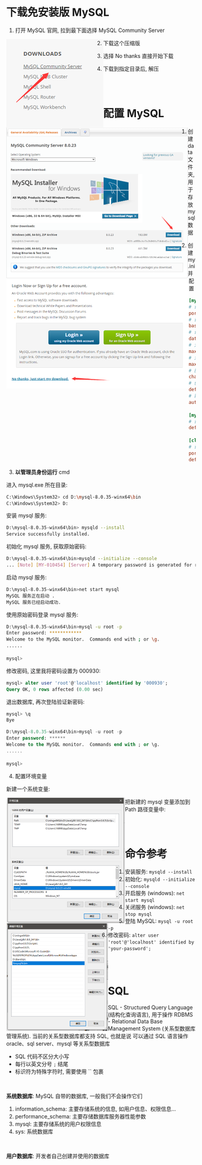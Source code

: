 # 下载免安装版 MySQL

1. 打开 MySQL 官网, 拉到最下面选择 MySQL Community Server

<img src="picture/image-20210317190029616.png" alt="image-20210317190029616" style="float:left" />

2. 下载这个压缩版

<img src="picture/image-20210317190218502.png" alt="image-20210317190218502" style="zoom:50%;float:left" />

3. 选择 No thanks 直接开始下载

<img src="picture/image-20210317190324012.png" alt="image-20210317190324012" style="zoom:60%;float:left" />

4. 下载到指定目录后, 解压

<br><br>

# 配置 MySQL

1.  创建 data 文件夹, 用于存放 mysql 数据

2.  创建 my.ini 并配置

```ini
[mysqld]
# 设置 3306 端口
port=3306
# 设置 mysql 的安装目录  ---是你的文件路径---
basedir=D:\mysql-8.0.35-winx64
# 设置 mysql 数据库的数据的存放目录 ---是你的文件路径data文件夹自行创建---
datadir=D:\mysql-8.0.35-winx64\data
# 允许最大连接数
max_connections=200
# 允许连接失败的次数
max_connect_errors=10
# 服务端使用的字符集默认为 utf8mb4
character-set-server=utf8mb4
# 创建新表时将使用的默认存储引擎
default-storage-engine=INNODB
# 默认使用 "caching_sha2_password" 插件认证
authentication_policy=caching_sha2_password

[mysql]
# 设置 mysql 客户端默认字符集
default-character-set=utf8mb4

[client]
# 设置 mysql 客户端连接服务端时默认使用的端口
port=3306
default-character-set=utf8mb4
```

3.  **以管理员身份运行** cmd

进入 mysql.exe 所在目录:

```bash
C:\Windows\System32> cd D:\mysql-8.0.35-winx64\bin
C:\Windows\System32> D:
```

安装 mysql 服务:

```bash
D:\mysql-8.0.35-winx64\bin> mysqld --install
Service successfully installed.
```

初始化 mysql 服务, 获取原始密码:

```bash
D:\mysql-8.0.35-winx64\bin>mysqld --initialize --console
... [Note] [MY-010454] [Server] A temporary password is generated for root@localhost: xTL0-RQhGir1
```

启动 mysql 服务:

```bash
D:\mysql-8.0.35-winx64\bin>net start mysql
MySQL 服务正在启动 .
MySQL 服务已经启动成功.
```

使用原始密码登录 mysql 服务:

```bash
D:\mysql-8.0.35-winx64\bin>mysql -u root -p
Enter password: ************
Welcome to the MySQL monitor.  Commands end with ; or \g.
......

mysql>
```

修改密码, 这里我将密码设置为 000930:

```sql
mysql> alter user 'root'@'localhost' identified by '000930';
Query OK, 0 rows affected (0.00 sec)
```

退出数据库, 再次登陆验证新密码:

```sql
mysql> \q
Bye
```

```sql
D:\mysql-8.0.35-winx64\bin>mysql -u root -p
Enter password: ******
Welcome to the MySQL monitor.  Commands end with ; or \g.
......

mysql>
```

4.  配置环境变量

新建一个系统变量:

<img src="picture/image-20210317192043691.png" alt="image-20210317192043691" style="zoom:50%;float:left" />

把新建的 mysql 变量添加到 Path 路径变量中:

<img src="picture/image-20210317192136572.png" alt="image-20210317192136572" style="zoom:50%;float:left" />

<br><br>

# 命令参考

1. 安装服务: `mysqld --install`
2. 初始化: `mysqld --initialize --console`
3. 开启服务 (windows): `net start mysql`
4. 关闭服务 (windows): `net stop mysql`
5. 登陆 MySQL: `mysql -u root -p`
6. 修改密码: `alter user 'root'@'localhost' identified by 'your-password';`

<br><br>

# SQL

SQL - Structured Query Language (结构化查询语言), 用于操作 RDBMS - Relational Data Base Management System (关系型数据库管理系统). 当前的关系型数据库都支持 SQL, 也就是说 可以通过 SQL 语言操作 oracle、sql server、mysql 等关系型数据库

-   SQL 代码不区分大小写
-   每行以英文分号 `;` 结尾
-   标识符为特殊字符时, 需要使用 `` 包裹

<br>

**系统数据库**: MySQL 自带的数据库, 一般我们不会操作它们

1. information_schema: 主要存储系统的信息, 如用户信息、权限信息...
2. performance_schema: 主要存储数据库服务器性能参数
3. mysql: 主要存储系统的用户权限信息
4. sys: 系统数据库

<br>

**用户数据库**: 开发者自己创建并使用的数据库

<br>
